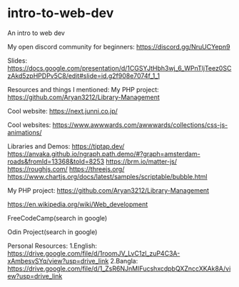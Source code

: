 # intro-to-web-dev
An intro to web dev

My open discord community for beginners: https://discord.gg/NruUCYepn9

Slides: https://docs.google.com/presentation/d/1CGSYJtHbh3wj_6_WPnTljTeez0SCzAkd5zpHPDPv5C8/edit#slide=id.g2f908e7074f_1_1

Resources and things I mentioned:
My PHP project: https://github.com/Aryan3212/Library-Management

Cool website: https://next.junni.co.jp/

Cool websites: https://www.awwwards.com/awwwards/collections/css-js-animations/

Libraries and Demos: https://tiptap.dev/ https://anvaka.github.io/ngraph.path.demo/#?graph=amsterdam-roads&fromId=13368&toId=8253 
https://brm.io/matter-js/ https://roughjs.com/ https://threejs.org/ https://www.chartjs.org/docs/latest/samples/scriptable/bubble.html

My PHP project: https://github.com/Aryan3212/Library-Management

https://en.wikipedia.org/wiki/Web_development

FreeCodeCamp(search in google)

Odin Project(search in google)

Personal Resources: 
1.English: https://drive.google.com/file/d/1roomJV_LvC1zl_zuP4C3A-xAmbesvSYq/view?usp=drive_link
2.Bangla: https://drive.google.com/file/d/1_ZsR6NJnMIFucshxcdpbQXZnccXKAk8A/view?usp=drive_link


